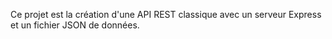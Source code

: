 Ce projet est la création d'une API REST classique avec un serveur Express et un fichier JSON de données.
